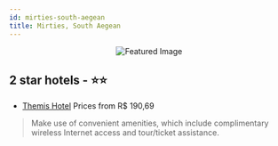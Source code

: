 ```yaml
---
id: mirties-south-aegean
title: Mirties, South Aegean
---
```


<center><img src="https://i.travelapi.com/hotels/19000000/19000000/18997800/18997715/46565918_z.jpg" alt="Featured Image" /></center>


##  2 star hotels - ⭐️⭐️

-    [Themis Hotel](https://us.hurb.com/hotels/mirties/themis-hotel-JNP-JP845469?cmp=18055) Prices from R$ 190,69
   > Make use of convenient amenities, which include complimentary wireless Internet access and tour/ticket assistance.
